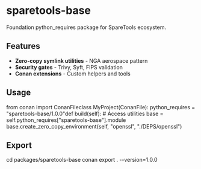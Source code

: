 # sparetools-base

Foundation python_requires package for SpareTools ecosystem.

## Features

- **Zero-copy symlink utilities** - NGA aerospace pattern
- **Security gates** - Trivy, Syft, FIPS validation
- **Conan extensions** - Custom helpers and tools

## Usage
from conan import ConanFileclass MyProject(ConanFile):
python_requires = "sparetools-base/1.0.0"def build(self):
    # Access utilities
    base = self.python_requires["sparetools-base"].module
    base.create_zero_copy_environment(self, "openssl", "./DEPS/openssl")
## Export
cd packages/sparetools-base
conan export . --version=1.0.0


